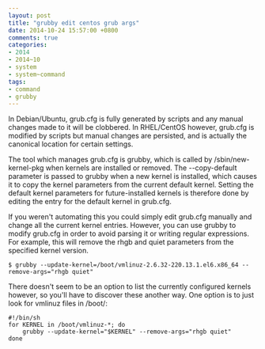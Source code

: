```yaml
---
layout: post
title: "grubby edit centos grub args"
date: 2014-10-24 15:57:00 +0800
comments: true
categories:
- 2014
- 2014~10
- system
- system~command
tags:
- command
- grubby
---
```

In Debian/Ubuntu, grub.cfg is fully generated by scripts and any manual changes made to it will be clobbered. In RHEL/CentOS however, grub.cfg is modified by scripts but manual changes are persisted, and is actually the canonical location for certain settings.

The tool which manages grub.cfg is grubby, which is called by /sbin/new-kernel-pkg when kernels are installed or removed. The --copy-default parameter is passed to grubby when a new kernel is installed, which causes it to copy the kernel parameters from the current default kernel. Setting the default kernel parameters for future-installed kernels is therefore done by editing the entry for the default kernel in grub.cfg.

If you weren't automating this you could simply edit grub.cfg manually and change all the current kernel entries. However, you can use grubby to modify grub.cfg in order to avoid parsing it or writing regular expressions. For example, this will remove the rhgb and quiet parameters from the specified kernel version.

```
$ grubby --update-kernel=/boot/vmlinuz-2.6.32-220.13.1.el6.x86_64 --remove-args="rhgb quiet"
```

There doesn't seem to be an option to list the currently configured kernels however, so you'll have to discover these another way. One option is to just look for vmlinuz files in /boot/:

```
#!/bin/sh
for KERNEL in /boot/vmlinuz-*; do
    grubby --update-kernel="$KERNEL" --remove-args="rhgb quiet"
done
```
